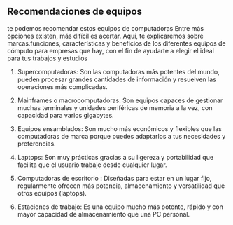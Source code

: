 ## Recomendaciones de equipos 

te podemos recomendar estos  equipos de computadoras
Entre más opciones existen, más difícil es acertar. Aquí, te explicaremos sobre marcas.funciones, características y beneficios de los diferentes equipos
de cómputo para empresas que hay, con el fin de ayudarte a elegir el ideal para tus trabajos y estudios 


1. Supercomputadoras:
Son las computadoras más potentes del mundo, pueden procesar grandes cantidades de información y resuelven las operaciones más complicadas.
 
2. Mainframes o macrocomputadoras:
Son equipos capaces de gestionar muchas terminales y unidades periféricas de memoria a la vez, con capacidad para varios gigabytes.
 
3. Equipos ensamblados:
Son mucho más económicos y flexibles que las computadoras de marca porque puedes adaptarlos a tus necesidades y preferencias. 
 
4. Laptops:
Son muy prácticas gracias a su ligereza y portabilidad que facilita que el usuario trabaje desde cualquier lugar. 
 
5. Computadoras de escritorio :
Diseñadas para estar en un lugar fijo, regularmente ofrecen más potencia, almacenamiento y versatilidad que otros equipos (laptops). 
 
6. Estaciones de trabajo:
Es una equipo mucho más potente, rápido y con mayor capacidad de almacenamiento que una PC personal.
